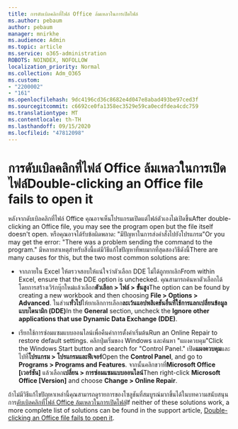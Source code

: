 ```yaml
---
title: การดับเบิลคลิกที่ไฟล์ Office ล้มเหลวในการเปิดไฟล์
ms.author: pebaum
author: pebaum
manager: mnirkhe
ms.audience: Admin
ms.topic: article
ms.service: o365-administration
ROBOTS: NOINDEX, NOFOLLOW
localization_priority: Normal
ms.collection: Adm_O365
ms.custom:
- "2200002"
- "161"
ms.openlocfilehash: 9dc4196cd36c8682e4d047e8abad493be97ced3f
ms.sourcegitcommit: c6692ce0fa1358ec3529e59ca0ecdfdea4cdc759
ms.translationtype: MT
ms.contentlocale: th-TH
ms.lasthandoff: 09/15/2020
ms.locfileid: "47812098"
---
```

# <a name="double-clicking-an-office-file-fails-to-open-it"></a><span data-ttu-id="f480a-102">การดับเบิลคลิกที่ไฟล์ Office ล้มเหลวในการเปิดไฟล์</span><span class="sxs-lookup"><span data-stu-id="f480a-102">Double-clicking an Office file fails to open it</span></span>

<span data-ttu-id="f480a-103">หลังจากดับเบิลคลิกที่ไฟล์ Office คุณอาจเห็นโปรแกรมเปิดแต่ไฟล์ตัวเองไม่เปิดขึ้น</span><span class="sxs-lookup"><span data-stu-id="f480a-103">After double-clicking an Office file, you may see the program open but the file itself doesn't open.</span></span> <span data-ttu-id="f480a-104">หรือคุณอาจได้รับข้อผิดพลาด: "มีปัญหาในการส่งคำสั่งไปยังโปรแกรม"</span><span class="sxs-lookup"><span data-stu-id="f480a-104">Or you may get the error: "There was a problem sending the command to the program."</span></span> <span data-ttu-id="f480a-105">มีหลายสาเหตุสำหรับสิ่งนี้แต่มีวิธีแก้ไขปัญหาที่พบมากที่สุดสองวิธีดังนี้</span><span class="sxs-lookup"><span data-stu-id="f480a-105">There are many causes for this, but the two most common solutions are:</span></span>

- <span data-ttu-id="f480a-106">จากภายใน Excel ให้ตรวจสอบให้แน่ใจว่าตัวเลือก DDE ไม่ได้ถูกยกเลิก</span><span class="sxs-lookup"><span data-stu-id="f480a-106">From within Excel, ensure that the DDE option is unchecked.</span></span> <span data-ttu-id="f480a-107">คุณสามารถค้นหาตัวเลือกได้โดยการสร้างเวิร์กบุ๊กใหม่แล้วเลือก**ตัวเลือก > ไฟล์ > ขั้นสูง**</span><span class="sxs-lookup"><span data-stu-id="f480a-107">The option can be found by creating a new workbook and then choosing **File > Options > Advanced**.</span></span> <span data-ttu-id="f480a-108">ในส่วน**ทั่วไป**ให้ยกเลิกการเลือก**ละเว้นแอปพลิเคชันอื่นที่ใช้การแลกเปลี่ยนข้อมูลแบบไดนามิก (DDE)**</span><span class="sxs-lookup"><span data-stu-id="f480a-108">In the **General** section, uncheck the **Ignore other applications that use Dynamic Data Exchange (DDE)**.</span></span>

- <span data-ttu-id="f480a-109">เรียกใช้การซ่อมแซมแบบออนไลน์เพื่อคืนค่าการตั้งค่าเริ่มต้น</span><span class="sxs-lookup"><span data-stu-id="f480a-109">Run an Online Repair to restore default settings.</span></span> <span data-ttu-id="f480a-110">คลิกปุ่มเริ่มของ Windows และค้นหา "แผงควบคุม"</span><span class="sxs-lookup"><span data-stu-id="f480a-110">Click the Windows Start button and search for "Control Panel."</span></span> <span data-ttu-id="f480a-111">เปิด**แผงควบคุม**และไปที่**โปรแกรม > โปรแกรมและฟีเจอร์**</span><span class="sxs-lookup"><span data-stu-id="f480a-111">Open the **Control Panel**, and go to **Programs > Programs and Features**.</span></span> <span data-ttu-id="f480a-112">จากนั้นคลิกขวาที่**Microsoft Office [เวอร์ชัน]** แล้วเลือก**เปลี่ยน > การซ่อมแซมแบบออนไลน์**</span><span class="sxs-lookup"><span data-stu-id="f480a-112">Then right-click **Microsoft Office [Version]** and choose **Change > Online Repair**.</span></span>

<span data-ttu-id="f480a-113">ถ้าไม่มีวิธีแก้ไขปัญหาเหล่านี้คุณสามารถดูรายการของโซลูชันที่สมบูรณ์มากขึ้นได้ในบทความสนับสนุนการ[ดับเบิลคลิกที่ไฟล์ Office ล้มเหลวในการเปิดไฟล์](https://support.office.com/article/Double-clicking-an-Office-file-fails-to-open-it-1e9c0ad9-34c8-4440-a42e-d30186b29ed6)</span><span class="sxs-lookup"><span data-stu-id="f480a-113">If neither of these solutions work, a more complete list of solutions can be found in the support article, [Double-clicking an Office file fails to open it](https://support.office.com/article/Double-clicking-an-Office-file-fails-to-open-it-1e9c0ad9-34c8-4440-a42e-d30186b29ed6).</span></span>
